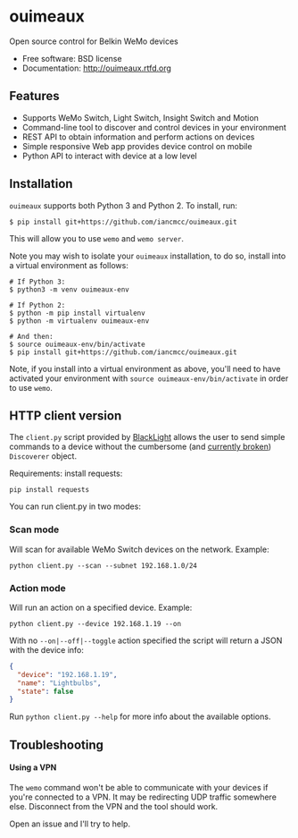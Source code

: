 # ouimeaux

Open source control for Belkin WeMo devices

* Free software: BSD license
* Documentation: http://ouimeaux.rtfd.org

## Features

* Supports WeMo Switch, Light Switch, Insight Switch and Motion
* Command-line tool to discover and control devices in your environment
* REST API to obtain information and perform actions on devices
* Simple responsive Web app provides device control on mobile
* Python API to interact with device at a low level

## Installation

`ouimeaux` supports both Python 3 and Python 2. To install, run:

```
$ pip install git+https://github.com/iancmcc/ouimeaux.git
```

This will allow you to use `wemo` and `wemo server`.

Note you may wish to isolate your `ouimeaux` installation, to do so, install
into a virtual environment as follows:
```
# If Python 3:
$ python3 -m venv ouimeaux-env

# If Python 2:
$ python -m pip install virtualenv
$ python -m virtualenv ouimeaux-env

# And then:
$ source ouimeaux-env/bin/activate
$ pip install git+https://github.com/iancmcc/ouimeaux.git
```

Note, if you install into a virtual environment as above, you'll need to have
activated your environment with `source ouimeaux-env/bin/activate` in order to
use `wemo`.

## HTTP client version

The `client.py` script provided by [BlackLight](https://github.com/BlackLight)
allows the user to send simple commands to a device without the cumbersome
(and [currently broken](https://github.com/iancmcc/ouimeaux/issues/193)) `Discoverer`
object.

Requirements: install requests:

```
pip install requests
```

You can run client.py in two modes:

### Scan mode

Will scan for available WeMo Switch devices on the network. Example:

```
python client.py --scan --subnet 192.168.1.0/24
```

### Action mode

Will run an action on a specified device. Example:

```
python client.py --device 192.168.1.19 --on
```

With no `--on|--off|--toggle` action specified the script will return a JSON
with the device info:

```json
{
  "device": "192.168.1.19",
  "name": "Lightbulbs",
  "state": false
}
```

Run `python client.py --help` for more info about the available options.

## Troubleshooting

#### Using a VPN 
The `wemo` command won't be able to communicate with your devices if you're connected to a VPN. It may be redirecting UDP traffic somewhere else. Disconnect from the VPN and the tool should work.

Open an issue and I'll try to help.
